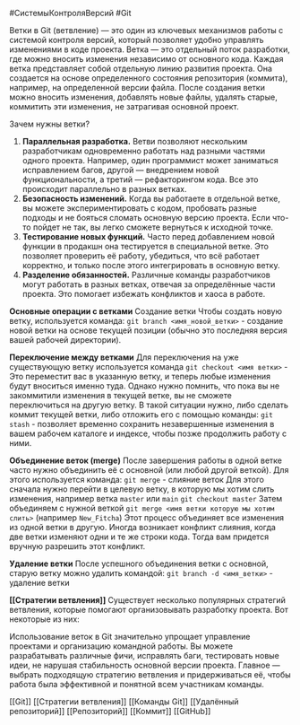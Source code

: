 #СистемыКонтроляВерсий #Git 

Ветки в Git (ветвление) — это один из ключевых механизмов работы с системой контроля версий, который позволяет удобно управлять изменениями в коде проекта. 
Ветка — это отдельный поток разработки, где можно вносить изменения независимо от основного кода.
Каждая ветка представляет собой отдельную линию развития проекта. Она создается на основе определенного состояния репозитория (коммита), например, на определенной версии файла. После создания ветки можно вносить изменения, добавлять новые файлы, удалять старые, коммитить эти изменения, не затрагивая основной проект.

Зачем нужны ветки?
1. **Параллельная разработка.** Ветви позволяют нескольким разработчикам одновременно работать над разными частями одного проекта. Например, один программист может заниматься исправлением багов, другой — внедрением новой функциональности, а третий — рефакторингом кода. Все это происходит параллельно в разных ветках.
2. **Безопасность изменений.** Когда вы работаете в отдельной ветке, вы можете экспериментировать с кодом, пробовать разные подходы и не бояться сломать основную версию проекта. Если что-то пойдет не так, вы легко сможете вернуться к исходной точке.
3. **Тестирование новых функций.** Часто перед добавлением новой функции в продакшн она тестируется в специальной ветке. Это позволяет проверить её работу, убедиться, что всё работает корректно, и только после этого интегрировать в основную ветку.
4. **Разделение обязанностей.** Различные команды разработчиков могут работать в разных ветках, отвечая за определённые части проекта. Это помогает избежать конфликтов и хаоса в работе.

**Основные операции с ветками**
Создание ветки
Чтобы создать новую ветку, используется команда:
`git branch <имя_новой_ветки>` - создание новой ветки на основе текущей позиции (обычно это последняя версия вашей рабочей директории).

**Переключение между ветками**
Для переключения на уже существующую ветку используется команда
`git checkout <имя ветки>` - Это переместит вас в указанную ветку, и теперь любые изменения будут вноситься именно туда.
Однако нужно помнить, что пока вы не закоммитили изменения в текущей ветке, вы не сможете переключиться на другую ветку. В такой ситуации нужно, либо сделать коммит текущей ветки, либо отложить его с помощью команды:
`git stash` - позволяет временно сохранить незавершенные изменения в вашем рабочем каталоге и индексе, чтобы позже продолжить работу с ними.

**Объединение веток (merge)**
После завершения работы в одной ветке часто нужно объединить её с основной (или любой другой веткой). Для этого используется команда:
`git merge` - слияние веток
Для этого сначала нужно перейти в целевую ветку, в которую мы хотим слить изменения, например ветка `master` или `main`
`git checkout master`
Затем объединяем с нужной веткой
`git merge <имя ветки которую мы хотим слить>` (например `New_Fitcha`)
Этот процесс объединяет все изменения из одной ветки в другую. Иногда возникает конфликт слияния, когда две ветки изменяют одни и те же строки кода. Тогда вам придется вручную разрешить этот конфликт.

**Удаление ветки**
После успешного объединения ветки с основной, старую ветку можно удалить командой:
`git branch -d <имя_ветки>` - удаление ветки

**[[Стратегии ветвления]]**
Существует несколько популярных стратегий ветвления, которые помогают организовывать разработку проекта. Вот некоторые из них:

Использование веток в Git значительно упрощает управление проектами и организацию командной работы. Вы можете разрабатывать различные фичи, исправлять баги, тестировать новые идеи, не нарушая стабильность основной версии проекта. Главное — выбрать подходящую стратегию ветвления и придерживаться её, чтобы работа была эффективной и понятной всем участникам команды.


[[Git]]
[[Стратегии ветвления]]
[[Команды Git]]
[[Удалённый репозиторий]]
[[Репозиторий]]
[[Коммит]]
[[GitHub]]